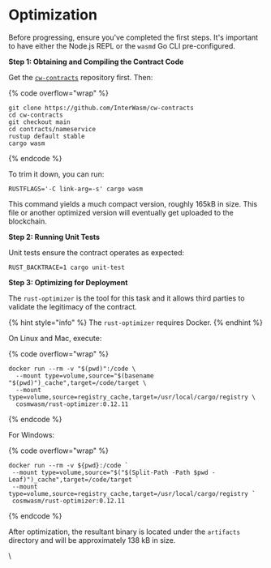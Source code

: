 # Optimization

Before progressing, ensure you've completed the first steps. It's important to have either the Node.js REPL or the `wasmd` Go CLI pre-configured.



**Step 1: Obtaining and Compiling the Contract Code**

Get the [`cw-contracts`](https://github.com/InterWasm/cw-contracts) repository first. Then:

{% code overflow="wrap" %}
```plaintext
git clone https://github.com/InterWasm/cw-contracts
cd cw-contracts
git checkout main
cd contracts/nameservice
rustup default stable
cargo wasm
```
{% endcode %}

To trim it down, you can run:

```plaintext
RUSTFLAGS='-C link-arg=-s' cargo wasm
```

This command yields a much compact version, roughly 165kB in size. This file or another optimized version will eventually get uploaded to the blockchain.



**Step 2: Running Unit Tests**

Unit tests ensure the contract operates as expected:

```plaintext
RUST_BACKTRACE=1 cargo unit-test
```



**Step 3: Optimizing for Deployment**

The `rust-optimizer` is the tool for this task and it allows third parties to validate the legitimacy of the contract.

{% hint style="info" %}
The `rust-optimizer` requires Docker.
{% endhint %}

On Linux and Mac, execute:

{% code overflow="wrap" %}
```plaintext
docker run --rm -v "$(pwd)":/code \
  --mount type=volume,source="$(basename "$(pwd)")_cache",target=/code/target \
  --mount type=volume,source=registry_cache,target=/usr/local/cargo/registry \
  cosmwasm/rust-optimizer:0.12.11
```
{% endcode %}

For Windows:

{% code overflow="wrap" %}
```plaintext
docker run --rm -v ${pwd}:/code `
 --mount type=volume,source="$("$(Split-Path -Path $pwd -Leaf)")_cache",target=/code/target `
 --mount type=volume,source=registry_cache,target=/usr/local/cargo/registry `
 cosmwasm/rust-optimizer:0.12.11
```
{% endcode %}

After optimization, the resultant binary is located under the `artifacts` directory and will be approximately 138 kB in size.

\
